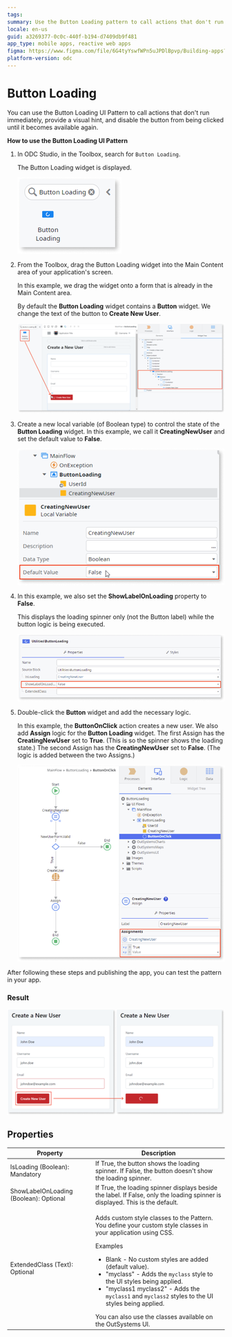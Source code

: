 ```yaml
---
tags:
summary: Use the Button Loading pattern to call actions that don't run immediately.
locale: en-us
guid: a3269377-0c0c-440f-b194-d7409db9f481
app_type: mobile apps, reactive web apps
figma: https://www.figma.com/file/6G4tyYswfWPn5uJPDlBpvp/Building-apps?type=design&node-id=3208%3A20800&t=ZwHw8hXeFhwYsO5V-1
platform-version: odc
---
```


# Button Loading

You can use the Button Loading UI Pattern to call actions that don't run immediately, provide a visual hint, and disable the button from being clicked until it becomes available again.

**How to use the Button Loading UI Pattern**

1. In ODC Studio, in the Toolbox, search for `Button Loading`.

    The Button Loading widget is displayed.

    ![Button Loading widget](<images/buttonloading-widget-ss.png>)
    
1. From the Toolbox, drag the Button Loading widget into the Main Content area of your application's screen.

    In this example, we drag the widget onto a form that is already in the Main Content area.

    By default the **Button Loading** widget contains a **Button** widget. We change the text of the button to **Create New User**.

    ![Drag widget to existing form in the app](<images/buttonloading-drag-ss.png>)

1. Create a new local variable (of Boolean type) to control the state of the **Button Loading** widget. In this example, we call it **CreatingNewUser** and set the default value to **False**.

    ![Create a new local variable](<images/buttonloading-variable-ss.png>)

1. In this example, we also set the **ShowLabelOnLoading** property to **False**. 

    This displays the loading spinner only (not the Button label) while the button logic is being executed.

    ![Set the ShowLabelOnLoading property](<images/buttonloading-setprop-ss.png>)

1. Double-click the **Button** widget and add the necessary logic. 

    In this example, the **ButtonOnClick** action creates a new user. We also add **Assign** logic for the **Button Loading** widget. The first Assign has the **CreatingNewUser** set to **True**. (This is so the spinner shows the loading state.) The second Assign has the **CreatingNewUser** set to **False**. (The logic is added between the two Assigns.)

    ![Add the relevant logic](<images/buttonloading-logic-ss.png>)

After following these steps and publishing the app, you can test the pattern in your app.

### Result

![](<images/buttonloading-result-ss.png>)

## Properties

| Property                               | Description                                                                                                                                                                                                                                                                                                                                                                                                                                                                                                                                                                                                                             |
|----------------------------------------|-----------------------------------------------------------------------------------------------------------------------------------------------------------------------------------------------------------------------------------------------------------------------------------------------------------------------------------------------------------------------------------------------------------------------------------------------------------------------------------------------------------------------------------------------------------------------------------------------------------------------------------------|
| IsLoading (Boolean): Mandatory         | If True, the button shows the loading spinner. If False, the button doesn't show the loading spinner.                                                                                                                                                                                                                                                                                                                                                                                                                                                                                                                                   |
| ShowLabelOnLoading (Boolean): Optional | If True, the loading spinner displays beside the label. If False, only the loading spinner is displayed. This is the default.                                                                                                                                                                                                                                                                                                                                                                                                                                                                                                           |
| ExtendedClass (Text): Optional         | <p>Adds custom style classes to the Pattern. You define your custom style classes in your application using CSS.</p> <p>Examples <ul><li>Blank - No custom styles are added (default value).</li><li>"myclass" - Adds the ``myclass`` style to the UI styles being applied.</li><li>"myclass1 myclass2" - Adds the ``myclass1`` and ``myclass2`` styles to the UI styles being applied.</li></ul></p>You can also use the classes available on the OutSystems UI. |
